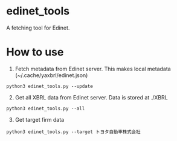 # edinet_tools

A fetching tool for Edinet.

# How to use

1. Fetch metadata from Edinet server. This makes local metadata (~/.cache/yaxbrl/edinet.json)

```
python3 edinet_tools.py --update
```

2. Get all XBRL data from Edinet server. Data is stored at ./XBRL

```
python3 edinet_tools.py --all
```

3. Get target firm data

```
python3 edinet_tools.py --target トヨタ自動車株式会社
```
